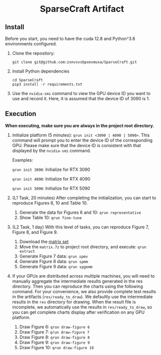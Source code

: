 <h1 style="text-align: center"> SparseCraft Artifact </h1>

## Install

Before you start, you need to have the cuda 12.8 and Python^3.8 environments configured.

1. Clone the repository:

   ```shell
   git clone git@github.com:zxnvsvsbpxevmuxa/SparseCraft.git
   ```

2. Install Python dependencies

   ```shell
   cd SparseCraft
   pip3 install -r requirements.txt
   ```

3. Use the `nvidia-smi` command to view the GPU device ID you want to use and record it. Here, it is assumed that the device ID of 3090 is 1.

## Execution

**When executing, make sure you are always in the project root directory.**

1. Initialize platform (5 minutes): `qrun init <3090 | 4090 | 5090>`. This command will prompt you to enter the device ID of the corresponding GPU. Please make sure that the device ID is consistent with that displayed by the `nvidia-smi` command.

   Examples:

   `qrun init 3090`: Initialize for RTX 3090

   `qrun init 4090`: Initialize for RTX 4090

   `qrun init 5090`: Initialize for RTX 5090

2. (L1 Task, 20 minutes) After completing the initialization, you can start to reproduce Figures 6, 10 and Table 10.

   1. Generate the data for Figures 6 and 10: `qrun representative`
   2. Show Table 10: `qrun fine-tune`

3. (L2 Task, 1 day) With this level of tasks, you can reproduce Figure 7, Figure 8, and Figure 9.

   1. Download the [matrix set](https://drive.google.com/file/d/1Pp3BBOvU8nGoB12bb4o3wZs41twiXwXM/view?usp=drive_link)
   2. Move the `matrix.7z` to project root directory, and execute: `qrun extract`
   3. Generate Figure 7 data: `qrun spmv`
   4. Generate Figure 8 data: `qrun spmm`
   5. Generate Figure 9 data: `qrun spgemm`

4. If your GPUs are distributed across multiple machines, you will need to manually aggregate the intermediate results generated in the res directory. Then you can reproduce the charts using the following command. For your convenience, we also provide complete test results in the artifacts (`res/ready_to_draw`). We defaultly use the intermediate results in the `res` directory for drawing. When the result file is incomplete, we automatically use the results in `res/ready_to_draw`, so you can get complete charts display after verification on any GPU platform.

   1. Draw Figure 6: `qrun draw-figure 6`
   2. Draw Figure 7: `qrun draw-figure 7`
   3. Draw Figure 8: `qrun draw-figure 8`
   4. Draw Figure 9: `qrun draw-figure 9`
   5. Draw Figure 10: `qrun draw-figure 10`

